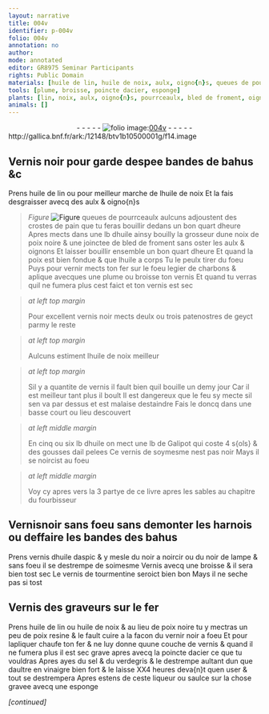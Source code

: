 ```yaml
---
layout: narrative
title: 004v
identifier: p-004v
folio: 004v
annotation: no
author:
mode: annotated
editor: GR8975 Seminar Participants
rights: Public Domain
materials: [huile de lin, huile de noix, aulx, oigno{n}s, queues de pourrceaulx, crostes de pain, huile, noix de poix noire, bled de froment, oignons, poix, fer, charbons, noir, patenostres, geyct, Galipot, gousses, ail, huile daspic, noir a noircir, noir de lampe, tourmentine, poix noire, poix resine, vernir noir, sel, verdegris, vinaigre]
tools: [plume, broisse, poincte dacier, esponge]
plants: [lin, noix, aulx, oigno{n}s, pourrceaulx, bled de froment, oignons, ail, aspic]
animals: []
---
```


<div class="folio" align="center">- - - - - <a href="http://gallica.bnf.fr/ark:/12148/btv1b10500001g/f14.image" target="_blank"><img src="https://cu-mkp.github.io/2017-workshop-edition/assets/photo-icon.png" alt="folio image: " style="display:inline-block; margin-bottom:-3px;"/>004v</a> - - - - - </div> http://gallica.bnf.fr/ark:/12148/btv1b10500001g/f14.image   

## Vernis noir pour garde despee bandes de bahus &c

 
Prens <span class="m">huile de <span class="pa">lin</span></span> ou pour meilleur marche de l<span class="m">huile de <span class="pa">noix</span></span> Et la fais desgraisser avecq des <span class="m"><span class="pa">aulx</span></span> & <span class="m"><span class="pa">oigno{n}s</span></span> 
> *Figure*
> <a href="+" target="_blank"><img src="https://cu-mkp.github.io/GR8975-edition/assets/photo-icon.png" alt="Figure" style="display:inline-block; margin-bottom:-3px;"/></a>
<span class="m">queues de<span class="pa"> pourrceaulx</span></span> aulcuns adjoustent des <span class="m">crostes de pain</span> que tu feras bouillir dedans un bon quart dheure Apres mects dans une lb d<span class="m">huile</span> ainsy bouilly la grosseur dune <span class="m">noix de poix noire</span> & une <span class="ms">joinctee</span> de <span class="m"><span class="pa">bled de froment</span></span> sans oster les <span class="m"><span class="pa">aulx</span></span> & <span class="m"><span class="pa">oignons</span></span> Et laisser bouillir ensemble un bon quart dheure Et quand la <span class="m">poix</span> est bien fondue & que l<span class="m">huile</span> a corps Tu le peulx tirer du foeu Puys pour vernir mects ton <span class="m">fer</span> sur le foeu legier de <span class="m">charbons</span> & aplique avecques une <span class="tl">plume</span> ou <span class="tl">broisse</span> ton vernis Et quand tu verras quil ne fumera plus cest faict et ton vernis est sec
 
> *at left top margin*
> 
>   Pour excellent vernis <span class="m">noir</span> mects deulx ou  trois <span class="m">patenostres</span> de <span class="m">geyct</span> parmy le reste
 
> *at left top margin*
> 
>   Aulcuns estiment l<span class="m">huile de <span class="pa">noix</span></span> meilleur
 
> *at left top margin*
> 
>   Sil y a quantite de vernis il fault bien quil bouille un demy jour Car il est meilleur tant plus il boult Il est dangereux que le feu sy mecte sil sen va par dessus et est malaise destaindre Fais le doncq dans une  <span class="env">basse court</span> ou <span class="env">lieu descouvert</span>
 
> *at left middle margin*
> 
>   En cinq ou six lb d<span class="m">huile</span> on mect une lb de <span class="m">Galipot</span> qui coste 4 s{ols} & des <span class="m">gousses</span> d<span class="m"><span class="pa">ail</span></span> pelees Ce vernis de soymesme nest pas noir Mays il se noircist au foeu
 
> *at left middle margin*
> 
>   Voy cy apres vers la 3 partye de ce livre apres les sables au chapitre du <span class="pro">fourbisseur</span>
    

## Vernis<span class="m">noir</span> sans foeu sans demonter les harnois ou deffaire les bandes des bahus

 
Prens vernis d<span class="m">huile d<span class="pa">aspic</span></span> & y mesle du <span class="m">noir a noircir</span> ou du <span class="m">noir de lampe</span> & sans foeu il se destrempe de soimesme Vernis avecq une broisse & il sera bien tost sec Le vernis de <span class="m">tourmentine</span> seroict bien bon Mays il ne seche pas si tost
    

## Vernis des <span class="pro">graveurs sur le fer</span>

 
Prens <span class="m">huile de <span class="pa">lin</span></span> ou <span class="m">huile de <span class="pa">noix</span></span> & au lieu de <span class="m">poix noire</span> tu y mectras un peu de <span class="m">poix resine</span> & le fault cuire a la facon du <span class="m">vernir noir</span> a foeu Et pour lapliquer chaufe ton <span class="m">fer</span> & ne luy donne quune couche de vernis & quand il ne fumera plus il est sec grave apres avecq la <span class="tl">poincte dacier</span> ce que tu vouldras Apres ayes du <span class="m">sel</span> & du <span class="m">verdegris</span> & le destrempe aultant dun que daultre en <span class="m">vinaigre</span> bien fort & le laisse XX4 heures deva{n}t quen user & tout se destrempera Apres estens de ceste liqueur ou saulce sur la chose gravee avecq une <span class="tl">esponge</span>
 
*[continued]*
 